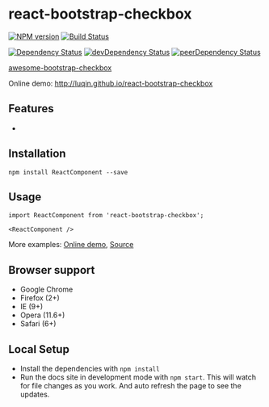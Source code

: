 # react-bootstrap-checkbox

[![NPM version][npm-badge]][npm] [![Build Status][travis-ci-image]][travis-ci-url]

[![Dependency Status][deps-badge]][deps]
[![devDependency Status][dev-deps-badge]][dev-deps]
[![peerDependency Status][peer-deps-badge]][peer-deps]

[awesome-bootstrap-checkbox](https://github.com/flatlogic/awesome-bootstrap-checkbox)

Online demo: http://luqin.github.io/react-bootstrap-checkbox

## Features

* 

## Installation

```
npm install ReactComponent --save
```

## Usage

```
import ReactComponent from 'react-bootstrap-checkbox';

<ReactComponent />
```

More examples: [Online demo](http://luqin.github.io/react-bootstrap-checkbox), [Source](https://github.com/luqin/react-bootstrap-checkbox/tree/master/examples)

## Browser support

* Google Chrome
* Firefox (2+)
* IE (9+)
* Opera (11.6+)
* Safari (6+)

## Local Setup

* Install the dependencies with `npm install`
* Run the docs site in development mode with `npm start`. This will watch for file changes as you work. And auto refresh the page to see the updates.

[npm-badge]: http://badge.fury.io/js/react-bootstrap-checkbox.svg
[npm]: https://www.npmjs.com/package/react-bootstrap-checkbox

[deps-badge]: https://david-dm.org/luqin/react-bootstrap-checkbox.svg
[deps]: https://david-dm.org/luqin/react-bootstrap-checkbox

[dev-deps-badge]: https://david-dm.org/luqin/react-bootstrap-checkbox/dev-status.svg
[dev-deps]: https://david-dm.org/luqin/react-bootstrap-checkbox#info=devDependencies

[peer-deps-badge]: https://david-dm.org/luqin/react-bootstrap-checkbox/peer-status.svg
[peer-deps]: https://david-dm.org/luqin/react-bootstrap-checkbox#info=peerDependencies 

[travis-ci-image]: https://travis-ci.org/luqin/react-bootstrap-checkbox.svg
[travis-ci-url]: https://travis-ci.org/luqin/react-bootstrap-checkbox
